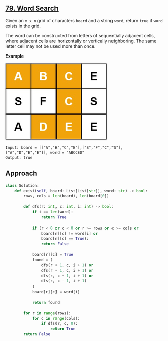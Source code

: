 ## [79. Word Search](https://leetcode.com/problems/word-search/description/?envType=problem-list-v2&envId=r27zde7r)

Given an `m x n` grid of characters `board` and a string `word`, return `true` if `word` exists in the grid.

The word can be constructed from letters of sequentially adjacent cells, where adjacent cells are horizontally or vertically neighboring. The same letter cell may not be used more than once.

**Example**

![](example-1.jpg)

```
Input: board = [["A","B","C","E"],["S","F","C","S"],["A","D","E","E"]], word = "ABCCED"
Output: true
```

## Approach

```python
class Solution:
    def exist(self, board: List[List[str]], word: str) -> bool:
        rows, cols = len(board), len(board[0])

        def dfs(r: int, c: int, i: int) -> bool:
            if i == len(word):
                return True

            if (r < 0 or c < 0 or r >= rows or c >= cols or
                board[r][c] != word[i] or
                board[r][c] == True):
                return False

            board[r][c] = True
            found = (
                dfs(r + 1, c, i + 1) or
                dfs(r - 1, c, i + 1) or
                dfs(r, c + 1, i + 1) or
                dfs(r, c - 1, i + 1)
            )
            board[r][c] = word[i]

            return found

        for r in range(rows):
            for c in range(cols):
                if dfs(r, c, 0):
                    return True
        return False
```
